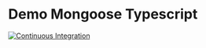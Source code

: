# Demo Mongoose Typescript

[![Continuous Integration](https://github.com/amarjanica/demo-mongoose-typescript/actions/workflows/ci.yml/badge.svg)](https://github.com/amarjanica/demo-mongoose-typescript/actions/workflows/ci.yml)
